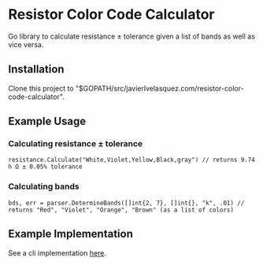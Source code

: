 # Resistor Color Code Calculator

Go library to calculate resistance ± tolerance given a list of bands as well as vice versa. 

## Installation
Clone this project to "$GOPATH/src/javierlvelasquez.com/resistor-color-code-calculator".

## Example Usage

### Calculating resistance ± tolerance

    resistance.Calculate("White,Violet,Yellow,Black,gray") // returns 9.74 h Ω ± 0.05% tolerance

### Calculating bands

    bds, err = parser.DetermineBands([]int{2, 7}, []int{}, "k", .01) // returns "Red", "Violet", "Orange", "Brown" (as a list of colors)

## Example Implementation

  See a cli implementation [here](https://github.com/nycjv321/resistor-color-code-calculator-cli).
